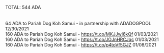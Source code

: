 TOTAL: 544 ADA
  <br />
  <br />
  <br />
64 ADA to Pariah Dog Koh Samui - in partnership with ADADOGPOOL 12/30/2021 
  <br />
160 ADA to Pariah Dog Koh Samui - https://t.co/MKJJwI6kQf 01/03/2021
  <br />
160 ADA to Pariah Dog Koh Samui - https://t.co/JOJnHRCJqc 01/03/2021
  <br />
160 ADA to Pariah Dog Koh Samui - https://t.co/p4toVf5GJZ 01/08/2021
